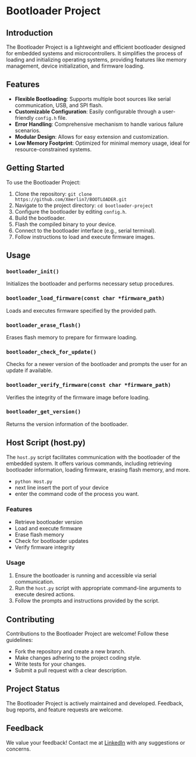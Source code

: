 # Bootloader Project

## Introduction

The Bootloader Project is a lightweight and efficient bootloader designed for embedded systems and microcontrollers. It simplifies the process of loading and initializing operating systems, providing features like memory management, device initialization, and firmware loading.

## Features

- **Flexible Bootloading**: Supports multiple boot sources like serial communication, USB, and SPI flash.
- **Customizable Configuration**: Easily configurable through a user-friendly `config.h` file.
- **Error Handling**: Comprehensive mechanism to handle various failure scenarios.
- **Modular Design**: Allows for easy extension and customization.
- **Low Memory Footprint**: Optimized for minimal memory usage, ideal for resource-constrained systems.

## Getting Started

To use the Bootloader Project:

1. Clone the repository: `git clone https://github.com/Xmerlin7/BOOTLOADER.git`
2. Navigate to the project directory: `cd bootloader-project`
3. Configure the bootloader by editing `config.h`.
4. Build the bootloader.
5. Flash the compiled binary to your device.
6. Connect to the bootloader interface (e.g., serial terminal).
7. Follow instructions to load and execute firmware images.

## Usage

### `bootloader_init()`

Initializes the bootloader and performs necessary setup procedures.

### `bootloader_load_firmware(const char *firmware_path)`

Loads and executes firmware specified by the provided path.

### `bootloader_erase_flash()`

Erases flash memory to prepare for firmware loading.

### `bootloader_check_for_update()`

Checks for a newer version of the bootloader and prompts the user for an update if available.

### `bootloader_verify_firmware(const char *firmware_path)`

Verifies the integrity of the firmware image before loading.

### `bootloader_get_version()`

Returns the version information of the bootloader.

## Host Script (host.py)

The `host.py` script facilitates communication with the bootloader of the embedded system. It offers various commands, including retrieving bootloader information, loading firmware, erasing flash memory, and more.
- `python Host.py`
- next line insert the port of your device
- enter the command code of the process you want.
### Features

- Retrieve bootloader version
- Load and execute firmware
- Erase flash memory
- Check for bootloader updates
- Verify firmware integrity

### Usage

1. Ensure the bootloader is running and accessible via serial communication.
2. Run the `host.py` script with appropriate command-line arguments to execute desired actions.
3. Follow the prompts and instructions provided by the script.

## Contributing

Contributions to the Bootloader Project are welcome! Follow these guidelines:

- Fork the repository and create a new branch.
- Make changes adhering to the project coding style.
- Write tests for your changes.
- Submit a pull request with a clear description.

## Project Status

The Bootloader Project is actively maintained and developed. Feedback, bug reports, and feature requests are welcome.

## Feedback

We value your feedback! Contact me at [LinkedIn](https://www.linkedin.com/in/seif-ahmed-a27125227/) with any suggestions or concerns.
